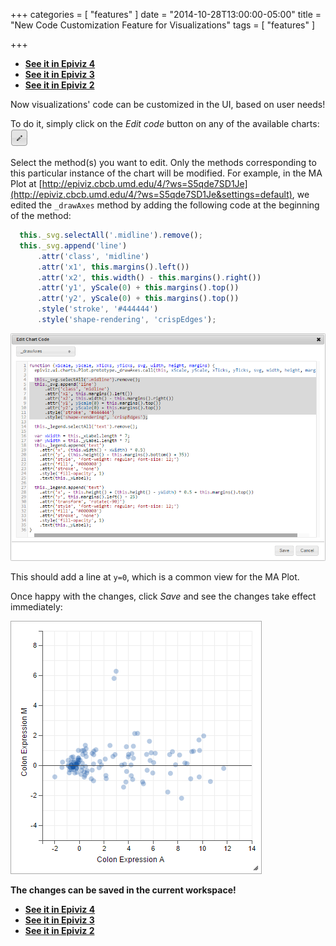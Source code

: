 
+++
categories = [
  "features"
]
date = "2014-10-28T13:00:00-05:00"
title = "New Code Customization Feature for Visualizations"
tags = [
  "features"
]

+++

* **[See it in Epiviz 4](http://epiviz.cbcb.umd.edu/4/?ws=MaQiywcMkec&settings=default)**
* **[See it in Epiviz 3](http://epiviz.cbcb.umd.edu/3/?ws=MaQiywcMkec&settings=default)**
* **[See it in Epiviz 2](http://epiviz.cbcb.umd.edu/2/?ws=MaQiywcMkec&settings=default)**

Now visualizations' code can be customized in the UI, based on user needs!

To do it, simply click on the *Edit code* button on any of the available charts:
![Edit Code Button](/images/edit_code_button.png)

Select the method(s) you want to edit. Only the methods corresponding to this particular instance
of the chart will be modified. For example, in the MA Plot at
[http://epiviz.cbcb.umd.edu/4/?ws=S5qde7SD1Je](http://epiviz.cbcb.umd.edu/4/?ws=S5qde7SD1Je&settings=default),
we edited the ```_drawAxes``` method by adding the following code at the beginning of the method:

```javascript
  this._svg.selectAll('.midline').remove();
  this._svg.append('line')
      .attr('class', 'midline')
      .attr('x1', this.margins().left())
      .attr('x2', this.width() - this.margins().right())
      .attr('y1', yScale(0) + this.margins().top())
      .attr('y2', yScale(0) + this.margins().top())
      .style('stroke', '#444444')
      .style('shape-rendering', 'crispEdges');
```

![Edit Code Dialog](/images/edit_code_dialog.png)

This should add a line at ```y=0```, which is a common view for the MA Plot.

Once happy with the changes, click *Save* and see the changes take effect immediately:

![Heatmap Clustering](/images/edit_code_ma_plot.png)

**The changes can be saved in the current workspace!**

* **[See it in Epiviz 4](http://epiviz.cbcb.umd.edu/4/?ws=MaQiywcMkec&settings=default)**
* **[See it in Epiviz 3](http://epiviz.cbcb.umd.edu/3/?ws=MaQiywcMkec&settings=default)**
* **[See it in Epiviz 2](http://epiviz.cbcb.umd.edu/2/?ws=MaQiywcMkec&settings=default)**
